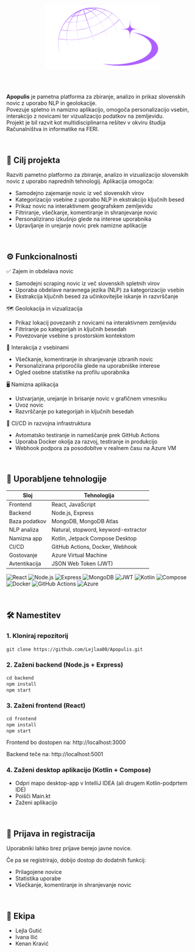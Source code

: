 <p align="center">
  <img src="https://github.com/Lejlaa00/Apopulis/blob/4d9f5554228981e827c5f31cfcd1826667f0a0ba/Images/Apopulis_logo.png" alt="Apopulis Logo" width="300"/>
</p>

##

<br>

**Apopulis** je pametna platforma za zbiranje, analizo in prikaz slovenskih novic z uporabo NLP in geolokacije.  
Povezuje spletno in namizno aplikacijo, omogoča personalizacijo vsebin, interakcijo z novicami ter vizualizacijo podatkov na zemljevidu.  
Projekt je bil razvit kot multidisciplinarna rešitev v okviru študija Računalništva in informatike na FERI.

<br>

## 🧠 Cilj projekta

Razviti pametno platformo za zbiranje, analizo in vizualizacijo slovenskih novic z uporabo naprednih tehnologij. Aplikacija omogoča:

- Samodejno zajemanje novic iz več slovenskih virov  
- Kategorizacijo vsebine z uporabo NLP in ekstrakcijo ključnih besed  
- Prikaz novic na interaktivnem geografskem zemljevidu  
- Filtriranje, všečkanje, komentiranje in shranjevanje novic  
- Personalizirano izkušnjo glede na interese uporabnika  
- Upravljanje in urejanje novic prek namizne aplikacije 

<br>

## ⚙️ Funkcionalnosti

✅ Zajem in obdelava novic

- Samodejni scraping novic iz več slovenskih spletnih virov  
- Uporaba obdelave naravnega jezika (NLP) za kategorizacijo vsebin  
- Ekstrakcija ključnih besed za učinkovitejše iskanje in razvrščanje  

🗺️ Geolokacija in vizualizacija

- Prikaz lokacij povezanih z novicami na interaktivnem zemljevidu  
- Filtriranje po kategorijah in ključnih besedah
- Povezovanje vsebine s prostorskim kontekstom  

💬 Interakcija z vsebinami

- Všečkanje, komentiranje in shranjevanje izbranih novic  
- Personalizirana priporočila glede na uporabniške interese  
- Ogled osebne statistike na profilu uporabnika  

🖥️ Namizna aplikacija

- Ustvarjanje, urejanje in brisanje novic v grafičnem vmesniku  
- Uvoz novic
- Razvrščanje po kategorijah in ključnih besedah  

🔁 CI/CD in razvojna infrastruktura

- Avtomatsko testiranje in nameščanje prek GitHub Actions  
- Uporaba Docker okolja za razvoj, testiranje in produkcijo  
- Webhook podpora za posodobitve v realnem času na Azure VM  

<br>

## 🧩 Uporabljene tehnologije

| Sloj         | Tehnologija                          |
|--------------|--------------------------------------|
| Frontend     | React, JavaScript                    |
| Backend      | Node.js, Express                     |
| Baza podatkov| MongoDB, MongoDB Atlas               |
| NLP analiza  | Natural, stopword, keyword-extractor |
| Namizna app  | Kotlin, Jetpack Compose Desktop      |
| CI/CD        | GitHub Actions, Docker, Webhook      |
| Gostovanje   | Azure Virtual Machine                |
| Avtentikacija| JSON Web Token (JWT)                 |


![React](https://img.shields.io/badge/React-20232A?style=for-the-badge&logo=react&logoColor=61DAFB)
![Node.js](https://img.shields.io/badge/Node.js-339933?style=for-the-badge&logo=node-dot-js&logoColor=white)
![Express](https://img.shields.io/badge/Express.js-000000?style=for-the-badge&logo=express&logoColor=white)
![MongoDB](https://img.shields.io/badge/MongoDB-4EA94B?style=for-the-badge&logo=mongodb&logoColor=white)
![JWT](https://img.shields.io/badge/JWT-000000?style=for-the-badge&logo=JSON%20web%20tokens&logoColor=white)
![Kotlin](https://img.shields.io/badge/Kotlin-0095D5?style=for-the-badge&logo=Kotlin&logoColor=white)
![Compose](https://img.shields.io/badge/Jetpack%20Compose-4285F4?style=for-the-badge&logo=jetpackcompose&logoColor=white)
![Docker](https://img.shields.io/badge/Docker-2496ED?style=for-the-badge&logo=docker&logoColor=white)
![GitHub Actions](https://img.shields.io/badge/GitHub_Actions-2088FF?style=for-the-badge&logo=github-actions&logoColor=white)
![Azure](https://img.shields.io/badge/Azure-0078D4?style=for-the-badge&logo=Microsoft%20Azure&logoColor=white)

<br>

## 🛠️ Namestitev 

### 1. Kloniraj repozitorij

```
git clone https://github.com/Lejlaa00/Apopulis.git
```

### 2. Zaženi backend (Node.js + Express)
```
cd backend
npm install
npm start
```

### 3. Zaženi frontend (React)
```
cd frontend
npm install
npm start
```

Frontend bo dostopen na: http://localhost:3000

Backend teče na: http://localhost:5001


### 4. Zaženi desktop aplikacijo (Kotlin + Compose)
- Odpri mapo desktop-app v IntelliJ IDEA (ali drugem Kotlin-podprtem IDE)
- Poišči Main.kt
- Zaženi aplikacijo

<br>

## 🔐 Prijava in registracija

Uporabniki lahko brez prijave berejo javne novice.

Če pa se registrirajo, dobijo dostop do dodatnih funkcij:

- Prilagojene novice
- Statistika uporabe
- Všečkanje, komentiranje in shranjevanje novic

<br>

## 👥 Ekipa
- Lejla Gutić
- Ivana Ilić
- Kenan Kravić

